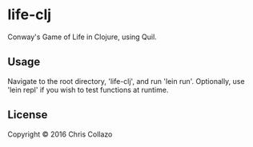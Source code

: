 # life-clj

Conway's Game of Life in Clojure, using Quil.

## Usage

Navigate to the root directory, 'life-clj', and run 'lein run'. Optionally, use 'lein repl' if you wish to test functions at runtime.

## License

Copyright © 2016 Chris Collazo